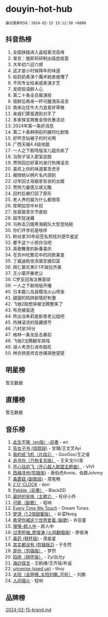 # douyin-hot-hub

`最后更新时间：2024-02-15 15:12:50 +0800`

## 抖音热榜

1. 全国铁路进入返程客流高峰
1. 普京：俄即将研制出癌症疫苗
1. 大年初六迎六顺
1. 这才是小时候拜年的味道
1. 给奶奶表演个魔术她直接懵了
1. 不同专业给亲戚表演才艺
1. 吴侬软语醉人心
1. 第二十条全员飙演技
1. 宿醉后再来一杯可醒酒系谣言
1. 南来北往牛大力追爱好卑微
1. 亲戚们算是遇到对手了
1. 多家珠宝商推金饰优惠活动
1. 2024年第一条好消息
1. 第二十条韩明前列腺钙化剧情
1. 好怀念钻被子的时光啊
1. 广西天峨4.4级地震
1. 一人之下剧场版宝儿姐杀疯了
1. 当狗子误入密室逃脱
1. 贾玲回应好莱坞发行热辣滚烫
1. 喜欢上你的味道甚至虎牙
1. 被授她以柄片名内涵到
1. 过年回丈母娘家告状的女婿
1. 贾玲力量感又飒又酷
1. 回村后被打回了原形
1. 老人养的猫为什么都很乖
1. 库明加空中补扣
1. 张碧晨音乐节直拍
1. 超市捉迷藏
1. 乌称击沉俄黑海舰队大型登陆舰
1. 你们开学前是啥样
1. 粉丝拿30年前签名照找刘德华鉴定
1. 要不这个小孩你当吧
1. 英歌舞里的新春喜庆
1. 在苏州吃繁花中的同款美食
1. 丁威迪助攻浓眉空接扣篮
1. 拜仁慕尼黑0:1不敌拉齐奥
1. 王小蒙开撕老公
1. C罗亚冠淘汰赛首球
1. 一人之下剧场版开播
1. 日本鹿儿岛县樱岛火山喷发
1. 甜甜的陷阱剧情好刺激
1. 飞驰2刚想哭被沈腾整笑了
1. 布克被驱逐
1. 熊出没朱莉是新晋老公姐吧
1. 热辣滚烫的隐藏细节
1. 八村垒36分
1. 格林一条龙反击暴扣
1. 飞驰2沈腾翻车哭戏
1. 湖人考虑引进布朗尼
1. 林亦扬恩师去世痛哭绝望感

## 明星榜

暂无数据

## 直播榜

暂无数据

## 音乐榜

1. [此生不换（en版）-前奏](https://sf6-cdn-tos.douyinstatic.com/obj/tos-cn-ve-2774/oMDvUGwhKrKYDEqXiMYEwxZqBWIJFA92CiLAO) - en
1. [告女子书 (戏腔段)](https://sf5-hl-cdn-tos.douyinstatic.com/obj/tos-cn-ve-2774/osCCzFxWgstBDi92ZfBB4ht7gQENBmQMAl0eI6) - 甘璐/王文艺Ayi
1. [我的纸飞机（片段2）](https://sf3-cdn-tos.douyinstatic.com/obj/tos-cn-ve-2774/oM2ZrKcg2CD5AeRB2gkeXOFB1IxAGJdZPazYHf) - GooGoo/王之睿
1. [追寻你（万物复苏版）](https://sf5-hl-cdn-tos.douyinstatic.com/obj/tos-cn-ve-2774/oYeAZJsbjIDit9APmBg8u6uDUQnHmoCf3gbo74) - 王天戈/川青
1. [开心往前飞（开心超人联盟主题曲）](https://sf5-hl-cdn-tos.douyinstatic.com/obj/tos-cn-ve-2774/9d8fb7c82cf1421fb93a9fe925275e0a) - VIVI
1. [西厢寻他(剪辑版)](https://sf3-cdn-tos.douyinstatic.com/obj/tos-cn-ve-2774/oUsAVfAQKlRNxEv5qxvIB8o5qmIWUcXbzJKJhw) - 唐伯虎Annie、伯爵Johnny
1. [毒蘑菇 (副歌段)](https://sf5-hl-cdn-tos.douyinstatic.com/obj/tos-cn-ve-2774/ocDEUsfdLjxnlFXtfogBCiQCEqYB7QZgZ8VViM) - 周笔畅
1. [2 O' CLOCK](https://sf5-hl-cdn-tos.douyinstatic.com/obj/tos-cn-ve-2774/oIUBICeqlYQHTigCBOnCMlwBZJkgiBjt1oDfbg) - dori
1. [Pebble（前奏）](https://sf5-hl-cdn-tos.douyinstatic.com/obj/tos-cn-ve-2774/5e6913036e674b34b92df6abd1361f00) - BlackDD
1. [最好的安排（主歌2）](https://sf5-hl-cdn-tos.douyinstatic.com/obj/tos-cn-ve-2774/oMMZX1DuHpMwgoDztBmZswgQnbCeeANZxBHkFY) - 旺仔小乔
1. [可能（副歌）](https://sf5-hl-cdn-tos.douyinstatic.com/obj/tos-cn-ve-2774/cde1731888894259b333569393c2fb51) - 程响
1. [Every Time We Touch](https://sf6-cdn-tos.douyinstatic.com/obj/tos-cn-ve-2774/ogN6lUKQeBBfEVhIOMikG1CcJjugxk1tztZyhP) - Dream Tunes
1. [梦游（1.2倍甜蜜版）](https://sf5-hl-cdn-tos.douyinstatic.com/obj/tos-cn-ve-2774/o4gyAUm8hwufoEABmwVIiQtHsFuGzAEEWtNMzo) - 补菜Nveg
1. [希望你被这个世界爱着 (副歌)](https://sf5-hl-cdn-tos.douyinstatic.com/obj/tos-cn-ve-2774/oUHCmWQfZlE3QQBKBeD8rCFLpJzPgCpImhsxMt) - 许亚童
1. [慢慢-颜人中](https://sf3-cdn-tos.douyinstatic.com/obj/tos-cn-ve-2774/ocjHNfBXdBxQNC8ZGAeoLMFTUgtBg8bkExunDC) - 颜人中
1. [过季短袖_廖俊涛 (火鸡翻唱版)](https://sf5-hl-cdn-tos.douyinstatic.com/obj/tos-cn-ve-2774/ogQVJl0tRBKxQgZji7YClFEBrVDeHpPTWfCZbQ) - 廖俊涛
1. [毒药 (释怀版)](https://sf5-hl-cdn-tos.douyinstatic.com/obj/tos-cn-ve-2774/oYILMEAzspdZBIzy4frJNB8ZHPHWAhiwowd4Ad) - 周星星
1. [其实都没有 (剪辑版2)](https://sf5-hl-cdn-tos.douyinstatic.com/obj/tos-cn-ve-2774/oEBNQenHZtBhxYjGgUDQk0BCHTigQafgFlbQ7k) - 于冬然
1. [是你（剪辑版）](https://sf6-cdn-tos.douyinstatic.com/obj/tos-cn-ve-2774/46019dae783c4c969944217fe1cfafc4) - 梦然
1. [陷阱（释怀版）](https://sf3-cdn-tos.douyinstatic.com/obj/tos-cn-ve-2774/oE8C21LeZrzKLDFfQYgMzx4GAIHageG5IzayY7) - Zy/白允y
1. [海边探戈](https://sf3-cdn-tos.douyinstatic.com/obj/tos-cn-ve-2774/os9gE0VQCGqt6VQkZDyBBYvfSDY0QFe3vVmubn) - 王鹤棣/王齐铭/朴鲨
1. [universe (sped up)](https://sf5-hl-cdn-tos.douyinstatic.com/obj/tos-cn-ve-2774/oIQnurQLDCsdYeegkM4CKuVb23MZBXtX6QB8bv) - thuy
1. [太阳（全网搜_太阳刘鹏_可听）](https://sf5-hl-cdn-tos.douyinstatic.com/obj/tos-cn-ve-2774/ogWbyIQnlBFImVbeDocRdCIYtBHlbJXgfZMvgz) - 刘鹏
1. [人间烟火](https://sf3-cdn-tos.douyinstatic.com/obj/tos-cn-ve-2774/947983139f35446684610238bba8e7a9) - 程响

## 品牌榜

[2024-02-15-brand.md](2024-02-15-brand.md)

